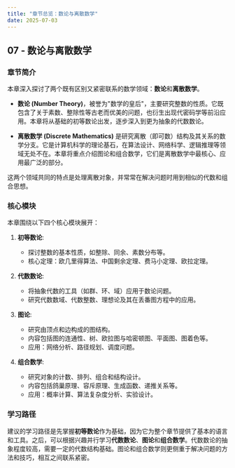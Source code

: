 ```yaml
---
title: "章节总览：数论与离散数学"
date: 2025-07-03
---
```


## 07 - 数论与离散数学

### 章节简介

本章深入探讨了两个既有区别又紧密联系的数学领域：**数论**和**离散数学**。

-   **数论 (Number Theory)**，被誉为"数学的皇后"，主要研究整数的性质。它既包含了关于素数、整除性等古老而优美的问题，也衍生出现代密码学等前沿应用。本章将从基础的初等数论出发，逐步深入到更为抽象的代数数论。

-   **离散数学 (Discrete Mathematics)** 是研究离散（即可数）结构及其关系的数学分支。它是计算机科学的理论基石，在算法设计、网络科学、逻辑推理等领域无处不在。本章将重点介绍图论和组合数学，它们是离散数学中最核心、应用最广泛的部分。

这两个领域共同的特点是处理离散对象，并常常在解决问题时用到相似的代数和组合思想。

### 核心模块

本章围绕以下四个核心模块展开：

1.  **初等数论**:
    *   探讨整数的基本性质，如整除、同余、素数分布等。
    *   核心定理：欧几里得算法、中国剩余定理、费马小定理、欧拉定理。

2.  **代数数论**:
    *   将抽象代数的工具（如群、环、域）应用于数论问题。
    *   研究代数数域、代数整数、理想论及其在丢番图方程中的应用。

3.  **图论**:
    *   研究由顶点和边构成的图结构。
    *   内容包括图的连通性、树、欧拉图与哈密顿图、平面图、图着色等。
    *   应用：网络分析、路径规划、调度问题。

4.  **组合数学**:
    *   研究对象的计数、排列、组合和结构设计。
    *   内容包括鸽巢原理、容斥原理、生成函数、递推关系等。
    *   应用：概率计算、算法复杂度分析、实验设计。

### 学习路径

建议的学习路径是先掌握**初等数论**作为基础，因为它为整个章节提供了基本的语言和工具。之后，可以根据兴趣并行学习**代数数论**、**图论**和**组合数学**。代数数论的抽象程度较高，需要一定的代数结构基础。图论和组合数学则更侧重于解决问题的方法和技巧，相互之间联系紧密。 